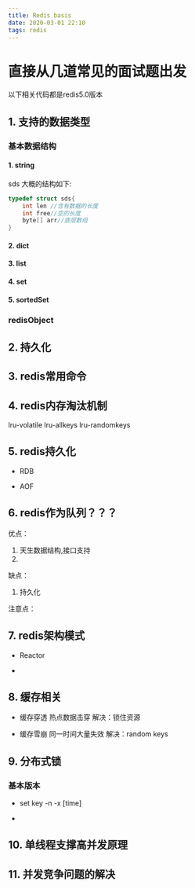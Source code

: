 ```yaml
---
title: Redis basis
date: 2020-03-01 22:10
tags: redis
---
```


# 直接从几道常见的面试题出发

<!--more-->

以下相关代码都是redis5.0版本

## 1. 支持的数据类型

### 基本数据结构

#### 1. string
sds
大概的结构如下:
```c
typedef struct sds{
    int len //含有数据的长度
    int free//空的长度
    byte[] arr//底层数组
}
```

#### 2. dict



#### 3. list




#### 4. set




#### 5. sortedSet




###  redisObject



## 2. 持久化


## 3. redis常用命令


## 4. redis内存淘汰机制
lru-volatile
lru-allkeys
lru-randomkeys


## 5. redis持久化
 - RDB

 - AOF


## 6. redis作为队列？？？

优点：
1. 天生数据结构,接口支持
2. 

缺点：
1. 持久化

注意点：


## 7. redis架构模式
- Reactor

- 

## 8. 缓存相关

- 缓存穿透
    热点数据击穿
    解决：锁住资源

- 缓存雪崩
    同一时间大量失效
    解决：random keys

## 9. 分布式锁

### 基本版本

- set key -n -x [time]

- 

## 10. 单线程支撑高并发原理


## 11. 并发竞争问题的解决
